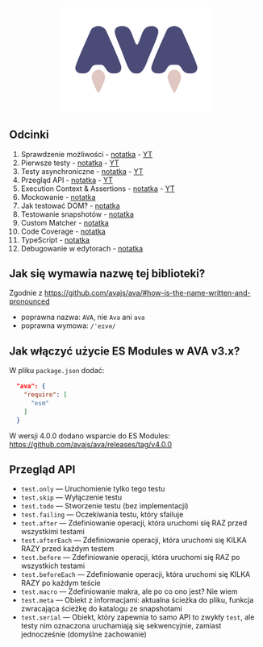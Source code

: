 <p align="center">
  <img src="logo-ava.svg" style="width: 300px">
</p>

## Odcinki

1. Sprawdzenie możliwości - [notatka](./episodes/ep-1.md) - [YT](https://www.youtube.com/watch?v=xSON_R3tMfE)
2. Pierwsze testy - [notatka](./episodes/ep-2.md) - [YT](https://www.youtube.com/watch?v=pxCgWIEsXJU)
3. Testy asynchroniczne - [notatka](./episodes/ep-3.md) - [YT](https://www.youtube.com/watch?v=EEs6Y60LgaU)
4. Przegląd API - [notatka](./episodes/ep-4.md) - [YT](https://www.youtube.com/watch?v=2Ylez69fu68)
5. Execution Context & Assertions - [notatka](./episodes/ep-5.md) - [YT](https://www.youtube.com/watch?v=Sdb3UpQCz5wg)
6. Mockowanie - [notatka](./episodes/ep-6.md)
7. Jak testować DOM? - [notatka](./episodes/ep-7.md)
8. Testowanie snapshotów - [notatka](./episodes/ep-8.md)
9. Custom Matcher - [notatka](./episodes/ep-9.md)
10. Code Coverage - [notatka](./episodes/ep-10.md)
11. TypeScript - [notatka](./episodes/ep-11.md)
12. Debugowanie w edytorach - [notatka](./episodes/ep-12.md)

## Jak się wymawia nazwę tej biblioteki?

Zgodnie z https://github.com/avajs/ava/#how-is-the-name-written-and-pronounced

- poprawna nazwa: `AVA`, nie `Ava` ani `ava`
- poprawna wymowa: `/ˈeɪvə/`

## Jak włączyć użycie ES Modules w AVA v3.x?

W pliku `package.json` dodać:

```json
  "ava": {
    "require": [
      "esm"
    ]
  }
```

W wersji 4.0.0 dodano wsparcie do ES Modules:
https://github.com/avajs/ava/releases/tag/v4.0.0

## Przegląd API

- `test.only` — Uruchomienie tylko tego testu
- `test.skip` — Wyłączenie testu
- `test.todo` — Stworzenie testu (bez implementacji)
- `test.failing` — Oczekiwania testu, który sfailuje
- `test.after` — Zdefiniowanie operacji, która uruchomi się RAZ przed wszystkimi testami
- `test.afterEach` — Zdefiniowanie operacji, która uruchomi się KILKA RAZY przed każdym testem
- `test.before` — Zdefiniowanie operacji, która uruchomi się RAZ po wszystkich testami
- `test.beforeEach` — Zdefiniowanie operacji, która uruchomi się KILKA RAZY po każdym teście
- `test.macro` — Zdefiniowanie makra, ale po co ono jest? Nie wiem
- `test.meta` — Obiekt z informacjami: aktualna ścieżka do pliku, funkcja zwracająca ścieżkę do katalogu ze snapshotami
- `test.serial` — Obiekt, który zapewnia to samo API to zwykły `test`, ale testy nim oznaczona uruchamiają się sekwencyjnie, zamiast jednocześnie (domyślne zachowanie)
